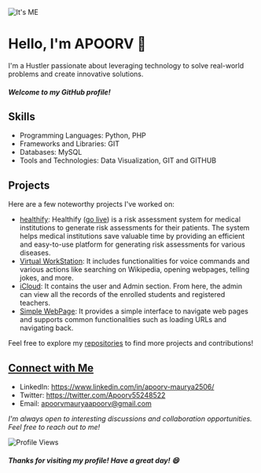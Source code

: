 ![It's ME](https://iili.io/HP917HJ.png)
# Hello, I'm APOORV 👋

I'm a Hustler passionate about leveraging technology to solve real-world problems and create innovative solutions. <br>
##### Welcome to my GitHub profile!

## Skills

- Programming Languages: Python, PHP
- Frameworks and Libraries: GIT
- Databases: MySQL
- Tools and Technologies: Data Visualization, GIT and GITHUB

## Projects

Here are a few noteworthy projects I've worked on:

- [healthify](https://github.com/apoorvmaurya/healthify): Healthify ([go live](https://apoorvmaurya.github.io/healthify/)) is a risk assessment system for medical institutions to generate risk assessments for their patients. The system helps medical institutions save valuable time by providing an efficient and easy-to-use platform for generating risk assessments for various diseases.
- [Virtual WorkStation](https://github.com/apoorvmaurya/WorkStation-Virtual-Assistant-): It includes functionalities for voice commands and various actions like searching on Wikipedia, opening webpages, telling jokes, and more.
- [iCloud](https://github.com/apoorvmaurya/iCloud):  It contains the user and Admin section. From here, the admin can view all the records of the enrolled students and registered teachers.
- [Simple WebPage](https://github.com/apoorvmaurya/Python-WebPage): It provides a simple interface to navigate web pages and supports common functionalities such as loading URLs and navigating back.

Feel free to explore my [repositories](https://github.com/apoorvmaurya?tab=repositories) to find more projects and contributions!

## [Connect with Me](https://linktr.ee/ap00rv)

- LinkedIn: https://www.linkedin.com/in/apoorv-maurya2506/
- Twitter: https://twitter.com/Apoorv55248522
- Email: apoorvmauryaapoorv@gmail.com

*I'm always open to interesting discussions and collaboration opportunities. Feel free to reach out to me!*



![Profile Views](https://komarev.com/ghpvc/?username=apoorvmaurya)
##### *Thanks for visiting my profile! Have a great day! 😄*
